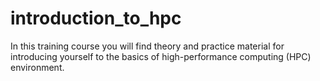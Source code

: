 # introduction_to_hpc
In this training course you will find theory and practice material for introducing yourself to the basics of high-performance computing (HPC) environment.

